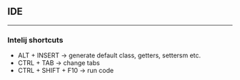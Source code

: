 ## IDE

---

### Intelij shortcuts

- ALT + INSERT -> generate default class, getters, settersm etc.
- CTRL + TAB -> change tabs
- CTRL + SHIFT + F10 -> run code

